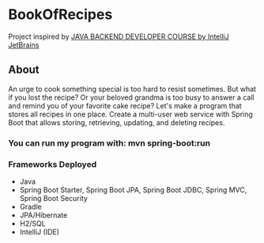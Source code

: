 # BookOfRecipes
Project inspired by [JAVA BACKEND DEVELOPER COURSE by IntelliJ JetBrains](https://hyperskill.org/projects/180)

## About
An urge to cook something special is too hard to resist sometimes. But what if you lost the recipe? Or your beloved grandma is too busy to answer a call and remind you of your favorite cake recipe? Let's make a program that stores all recipes in one place. Create a multi-user web service with Spring Boot that allows storing, retrieving, updating, and deleting recipes.

### You can run my program with: mvn spring-boot:run

### Frameworks Deployed
- Java
- Spring Boot Starter, Spring Boot JPA, Spring Boot JDBC, Spring MVC, Spring Boot Security
- Gradle
- JPA/Hibernate
- H2/SQL
- IntelliJ (IDE)
